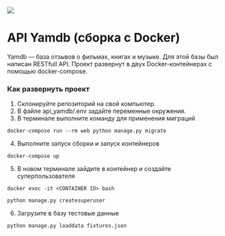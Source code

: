 
![](https://github.com/AliiaIskhakova/yamdb_final/workflows/workflow_yamdb/badge.svg)

# API Yamdb (сборка с Docker)

Yamdb — база отзывов о фильмах, книгах и музыке. Для этой базы был написан RESTfull API. Проект развернут в двух Docker-контейнерах с помощью docker-compose.

### Как развернуть проект

1. Склонируйте репозиторий на свой компьютер.
2. В файле api_yamdb/.env задайте переменные окружения.
3. В терминале выполните команду для применения миграций

```
docker-compose run --rm web python manage.py migrate
```

4. Выполните запуск сборки и запуск контейнеров

```
docker-compose up
```

5. В новом терминале зайдите в контейнер и создайте суперпользователя 

```
docker exec -it <CONTAINER ID> bash
```
```
python manage.py createsuperuser
```

6. Загрузите в базу тестовые данные

```
python manage.py loaddata fixtures.json
```
